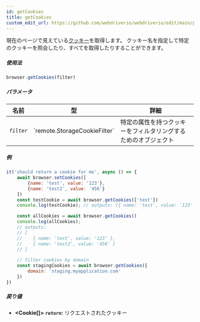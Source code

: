 ```yaml
---
id: getCookies
title: getCookies
custom_edit_url: https://github.com/webdriverio/webdriverio/edit/main/packages/webdriverio/src/commands/browser/getCookies.ts
---
```


現在のページで見えている[クッキー](https://w3c.github.io/webdriver/webdriver-spec.html#cookies)を取得します。
クッキー名を指定して特定のクッキーを照会したり、すべてを取得したりすることができます。

##### 使用法

```js
browser.getCookies(filter)
```

##### パラメータ

<table>
  <thead>
    <tr>
      <th>名前</th><th>型</th><th>詳細</th>
    </tr>
  </thead>
  <tbody>
    <tr>
      <td><code><var>filter</var></code></td>
      <td>`remote.StorageCookieFilter`</td>
      <td>特定の属性を持つクッキーをフィルタリングするためのオブジェクト</td>
    </tr>
  </tbody>
</table>

##### 例

```js title="getCookies.js"
it('should return a cookie for me', async () => {
    await browser.setCookies([
        {name: 'test', value: '123'},
        {name: 'test2', value: '456'}
    ])
    const testCookie = await browser.getCookies(['test'])
    console.log(testCookie); // outputs: [{ name: 'test', value: '123' }]

    const allCookies = await browser.getCookies()
    console.log(allCookies);
    // outputs:
    // [
    //    { name: 'test', value: '123' },
    //    { name: 'test2', value: '456' }
    // ]

    // filter cookies by domain
    const stagingCookies = await browser.getCookies({
        domain: 'staging.myapplication.com'
    })
})
```

##### 戻り値

- **&lt;Cookie[]&gt;**
            **<code><var>return</var></code>:**                            リクエストされたクッキー